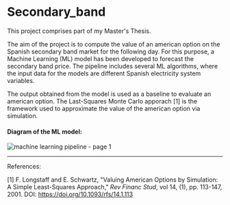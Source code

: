# Secondary_band

This project comprises part of my Master's Thesis. 

The aim of the project is to compute the value of an american option on the Spanish secondary band market for 
the following day. For this purpose, a Machine Learning (ML) model has been developed to forecast the secondary band price. The pipeline includes 
several ML algorithms, where the input data for the models are different Spanish electricity system variables. 

The output obtained from the model is used as a baseline to evaluate an american option. The Last-Squares Monte Carlo 
apporach [1] is the framework used to approximate the value of the american option via simulation.

#### Diagram of the ML model:

![machine learning pipeline - page 1](https://cloud.githubusercontent.com/assets/23661636/24581055/52b2046a-1714-11e7-843a-ac559f3b1361.png)

---
References:

[1] F. Longstaff and E. Schwartz, "Valuing American Options by Simulation: A Simple Least-Squares Approach," _Rev Financ Stud_,
vol 14, (1), pp. 113-147, 2001. DOI: https://doi.org/10.1093/rfs/14.1.113
